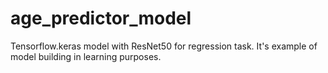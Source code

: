 # age_predictor_model
Tensorflow.keras model with ResNet50 for regression task.
It's example of model building in learning purposes.
